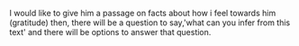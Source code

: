 I would like to give him a passage on facts about how i feel towards him (gratitude) then, there will be a question to say,'what can you infer from this text' and there will be options to answer that question.
